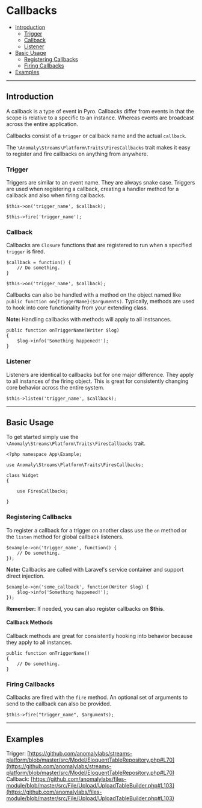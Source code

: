 # Callbacks

- [Introduction](#introduction)
    - [Trigger](#trigger)
    - [Callback](#callback)
    - [Listener](#listener)
- [Basic Usage](#basic-usage)
	- [Registering Callbacks](#registering-callbacks)
	- [Firing Callbacks](#calling-callbacks)
- [Examples](#examples)

<hr>

<a name="introduction"></a>
## Introduction

A callback is a type of event in Pyro. Callbacks differ from events in that the scope is relative to a specific to an instance. Whereas events are broadcast across the entire application.

Callbacks consist of a `trigger` or callback name and the actual `callback`.

The `\Anomaly\Streams\Platform\Traits\FiresCallbacks` trait makes it easy to register and fire callbacks on anything from anywhere.

<a name="trigger"></a>
### Trigger

Triggers are similar to an event name. They are always snake case. Triggers are used when registering a callback, creating a handler method for a callback and also when firing callbacks.

    $this->on('trigger_name', $callback);

    $this->fire('trigger_name');

<a name="callback"></a>
### Callback

Callbacks are `Closure` functions that are registered to run when a specified `trigger` is fired.

    $callback = function() {
        // Do something.
    }

    $this->on('trigger_name', $callback);

Callbacks can also be handled with a method on the object named like `public function on{TriggerName}($arguments)`. Typically, methods are used to hook into core functionality from your extending class.

<div class="alert alert-info">
<strong>Note:</strong> Handling callbacks with methods will apply to all instsances.
</div>

    public function onTriggerName(Writer $log)
    {
        $log->info('Something happened!');
    }

<a name="listener"></a>
### Listener

Listeners are identical to callbacks but for one major difference. They apply to all instances of the firing object. This is great for consistently changing core behavior across the entire system.

    $this->listen('trigger_name', $callback);

<hr>

<a name="basic-usage"></a>
## Basic Usage

To get started simply use the `\Anomaly\Streams\Platform\Traits\FiresCallbacks` trait.

	<?php namespace App\Example;

	use Anomaly\Streams\Platform\Traits\FiresCallbacks;

	class Widget
	{

		use FiresCallbacks;

	}


<a name="registering-callbacks"></a>
### Registering Callbacks

To register a callback for a trigger on another class use the `on` method or the `listen` method for global callback listeners.

	$example->on('trigger_name', function() {
		// Do something.
	});

<div class="alert alert-info">
<strong>Note:</strong> Callbacks are called with Laravel's service container and support direct injection.
</div>

	$example->on('some_callback', function(Writer $log) {
		$log->info('Something happened!');
	});

<div class="alert alert-primary">
<strong>Remember:</strong> If needed, you can also register callbacks on <strong>$this</strong>.
</div>

#### Callback Methods

Callback methods are great for consistently hooking into behavior because they apply to all instances.

    public function onTriggerName()
    {
        // Do something.
    }

<a name="firing-callbacks"></a>
### Firing Callbacks

Callbacks are fired with the `fire` method. An optional set of arguments to send to the callback can also be provided.

	$this->fire("trigger_name", $arguments);

<hr>

<a name="examples"></a>
## Examples

Trigger: [https://github.com/anomalylabs/streams-platform/blob/master/src/Model/EloquentTableRepository.php#L70](https://github.com/anomalylabs/streams-platform/blob/master/src/Model/EloquentTableRepository.php#L70)
Callback: [https://github.com/anomalylabs/files-module/blob/master/src/File/Upload/UploadTableBuilder.php#L103](https://github.com/anomalylabs/files-module/blob/master/src/File/Upload/UploadTableBuilder.php#L103)
